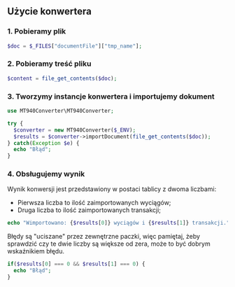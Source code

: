 ## Użycie konwertera

### 1. Pobieramy plik

```php
$doc = $_FILES["documentFile"]["tmp_name"];
```

### 2. Pobieramy treść pliku

```php
$content = file_get_contents($doc);
```

### 3. Tworzymy instancje konwertera i importujemy dokument

```php
use MT940Converter\MT940Converter;

try {
  $converter = new MT940Converter($_ENV);
  $results = $converter->importDocument(file_get_contents($doc));
} catch(Exception $e) {
  echo "Błąd";
}
```

### 4. Obsługujemy wynik

Wynik konwersji jest przedstawiony w postaci tablicy z dwoma liczbami:

* Pierwsza liczba to ilość zaimportowanych wyciągów;
* Druga liczba to ilość zaimportowanych transakcji;

```php
echo "Wimportowano: {$results[0]} wyciągów i {$results[1]} transakcji.";
```

Błędy są "uciszane" przez zewnętrzne paczki, więc pamiętaj, żeby sprawdzić czy te dwie liczby są większe od zera, może to być dobrym wskaźnikiem błędu.

```php
if($results[0] === 0 && $results[1] === 0) {
  echo "Błąd";
}
```

